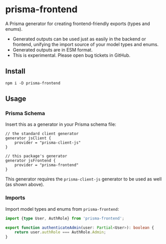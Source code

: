 # prisma-frontend

A Prisma generator for creating frontend-friendly exports (types and enums).

-   Generated outputs can be used just as easily in the backend or frontend, unifying the import source of your model types and enums.
-   Generated outputs are in ESM format.
-   This is experimental. Please open bug tickets in GitHub.

## Install

```
npm i -D prisma-frontend
```

## Usage

### Prisma Schema

Insert this as a generator in your Prisma schema file:

```prisma
// the standard client generator
generator jsClient {
    provider = "prisma-client-js"
}

// this package's generator
generator jsFrontend {
    provider = "prisma-frontend"
}

```

This generator requires the `prisma-client-js` generator to be used as well (as shown above).

### Imports

Import model types and enums from `prisma-frontend`:

```typescript
import {type User, AuthRole} from 'prisma-frontend';

export function authenticateAdmin(user: Partial<User>): boolean {
    return user.authRole === AuthRole.Admin;
}
```
